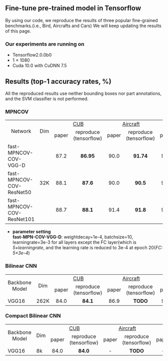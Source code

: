 
## Fine-tune pre-trained model in Tensorflow
By using our code, we reproduce the results of three popular fine-grained benchmarks.(i.e., Bird, Aircrafts and Cars) We will keep updating the results of this page.

### Our experiments are running on
* Tensorflow2.0.0b0<br>
* 1 × 1080<br>
* Cuda 10.0 with CuDNN 7.5<br>
## Results (top-1 accuracy rates, %)
All the reproduced results use neither bounding boxes nor part annotations, and the SVM classifier is not performed.
### MPNCOV
<table>
<tr>                                      
    <td rowspan="2" align='center'>Network</td>
    <td rowspan="2" align='center'>Dim</td>
    <td colspan="2" align='center'><a href="http://www.vision.caltech.edu/visipedia/CUB-200-2011.html" title="标题">CUB</a></td>
    <td colspan="2" align='center'><a href="http://ai.stanford.edu/~jkrause/cars/car_dataset.html" title="标题">Aircraft</a></td>
    <td colspan="2" align='center'><a href="http://www.robots.ox.ac.uk/~vgg/data/oid/" title="标题">Cars</a></td>
</tr>
<tr>
    <td align='center'>paper</td>
    <td align='center'>reproduce<br>(tensorflow)</td>
    <td align='center'>paper</td>
    <td align='center'>reproduce<br>(tensorflow)</td>
    <td align='center'>paper</td>
    <td align='center'>reproduce<br>(tensorflow)</td>
</tr>
<tr>
    <td>fast-MPNCOV-COV-VGG-D</td>
    <td rowspan="3"> 32K</td>
    <td align='center'>87.2</td>
    <td align='center'><strong>86.95</strong></td>
    <td align='center'>90.0</td>
    <td align='center'><strong>91.74</strong></td>
    <td align='center'>92.5</td>
    <td align='center'><strong>92.95</strong></td>
</tr>
<tr>
    <td>fast-MPNCOV-COV-ResNet50</td>
    <td align='center'>88.1</td>
    <td align='center'><strong>87.6</strong></td>
    <td align='center'>90.0</td>
    <td align='center'><strong>90.5</strong></td>
    <td align='center'>92.8</td>
    <td align='center'><strong>93.2</strong></td>
</tr>
<tr>
    <td>fast-MPNCOV-COV-ResNet101</td>
    <td align='center'>88.7</td>
    <td align='center'><strong>88.1</strong></td>
    <td align='center'>91.4</td>
    <td align='center'><strong>91.8</strong></td>
    <td align='center'>93.3</td>
    <td align='center'><strong>93.9</strong></td>
</tr>
</table>

* **parameter setting**<br>
**fast-MPN-COV-VGG-D**: weightdecay=1e-4, batchsize=10, learningrate=3e-3 for all layers except the FC layer(which is *5×learningrate*, and the learning rate is reduced to 3e-4 at epoch 20(*FC: 5×3e-4*)

### Bilinear CNN
<table>
<tr>                                      
    <td rowspan="2" align='center'>Backbone Model</td>
    <td rowspan="2" align='center'>Dim</td>
    <td colspan="2" align='center'><a href="http://www.vision.caltech.edu/visipedia/CUB-200-2011.html" title="标题">CUB</a></td>
    <td colspan="2" align='center'><a href="http://ai.stanford.edu/~jkrause/cars/car_dataset.html" title="标题">Aircraft</a></td>
    <td colspan="2" align='center'><a href="http://www.robots.ox.ac.uk/~vgg/data/oid/" title="标题">Cars</a></td>
</tr>
<tr>
    <td align='center'>paper</td>
    <td align='center'>reproduce<br>(tensorflow)</td>
    <td align='center'>paper</td>
    <td align='center'>reproduce<br>(tensorflow)</td>
    <td align='center'>paper</td>
    <td align='center'>reproduce<br>(tensorflow)</td>
</tr>
<tr>
    <td>VGG16</td>
    <td rowspan="2"> 262K</td>
    <td align='center'>84.0</td>
    <td align='center'><strong>84.1</strong></td>
    <td align='center'>86.9</td>
    <td align='center'><strong>TODO</strong></td>
    <td align='center'>90.6</td>
    <td align='center'><strong>TODO</strong></td>
</tr>
</table>

### Compact Bilinear CNN
<table>
<tr>                                      
    <td rowspan="2" align='center'>Backbone Model</td>
    <td rowspan="2" align='center'>Dim</td>
    <td colspan="2" align='center'><a href="http://www.vision.caltech.edu/visipedia/CUB-200-2011.html" title="标题">CUB</a></td>
    <td colspan="2" align='center'><a href="http://ai.stanford.edu/~jkrause/cars/car_dataset.html" title="标题">Aircraft</a></td>
    <td colspan="2" align='center'><a href="http://www.robots.ox.ac.uk/~vgg/data/oid/" title="标题">Cars</a></td>
</tr>
<tr>
    <td align='center'>paper</td>
    <td align='center'>reproduce<br>(tensorflow)</td>
    <td align='center'>paper</td>
    <td align='center'>reproduce<br>(tensorflow)</td>
    <td align='center'>paper</td>
    <td align='center'>reproduce<br>(tensorflow)</td>
</tr>
<tr>
    <td>VGG16</td>
    <td rowspan="2"> 8k</td>
    <td align='center'>84.0</td>
    <td align='center'><strong>84.0</strong></td>
    <td align='center'>-</td>
    <td align='center'><strong>TODO</strong></td>
    <td align='center'>-</td>
    <td align='center'><strong>TODO</strong></td>
</tr>
</table>
